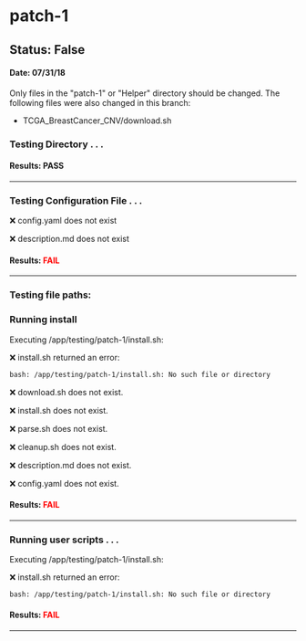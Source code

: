 # patch-1
## Status: False
#### Date: 07/31/18
Only files in the "patch-1" or "Helper" directory should be changed. The following files were also changed in this branch:
- TCGA_BreastCancer_CNV/download.sh
### Testing Directory . . .

#### Results: PASS
---
### Testing Configuration File . . .

&#10060;	 config.yaml does not exist

&#10060;	description.md does not exist

#### Results: **<font color="red">FAIL</font>**
---

### Testing file paths:

### Running install

Executing /app/testing/patch-1/install.sh: 

&#10060;	install.sh returned an error:
```bash
bash: /app/testing/patch-1/install.sh: No such file or directory
```

&#10060;	download.sh does not exist.

&#10060;	install.sh does not exist.

&#10060;	parse.sh does not exist.

&#10060;	cleanup.sh does not exist.

&#10060;	description.md does not exist.

&#10060;	config.yaml does not exist.

#### Results: **<font color="red">FAIL</font>**
---
### Running user scripts . . .

Executing /app/testing/patch-1/install.sh: 

&#10060;	install.sh returned an error:
```bash
bash: /app/testing/patch-1/install.sh: No such file or directory
```

#### Results: **<font color="red">FAIL</font>**
---
